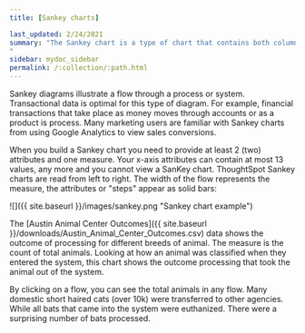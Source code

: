 ```yaml
---
title: [Sankey charts]

last_updated: 2/24/2021
summary: "The Sankey chart is a type of chart that contains both columns and a special type of line chart.
"
sidebar: mydoc_sidebar
permalink: /:collection/:path.html
---
```


Sankey diagrams illustrate a flow through a process or system. Transactional
data is optimal for this type of diagram.  For example, financial transactions
that take place as money moves through accounts or as a product is process. Many
marketing users are familiar with Sankey charts from using Google Analytics to
view sales conversions.

When you build a Sankey chart you need to provide at least 2 (two) attributes
and one measure. Your x-axis attributes can contain at most 13 values, any more
and you cannot view a SanKey chart. ThoughtSpot Sankey charts are read from left
to right. The width of the flow represents the measure, the attributes or "steps"
appear as solid bars:

![]({{ site.baseurl }}/images/sankey.png "Sankey chart example")

The [Austin Animal Center Outcomes]({{ site.baseurl }}/downloads/Austin_Animal_Center_Outcomes.csv)
data shows the outcome of processing for different breeds of animal. The measure
is the count of total animals. Looking at how an animal was classified when they
entered the system, this chart shows the outcome processing that took the animal
out of the system.

By clicking on a flow, you can see the total animals in any flow. Many domestic
short haired cats (over 10k) were transferred to other agencies. While all bats
that came into the system were euthanized. There were a surprising number of
bats processed.

